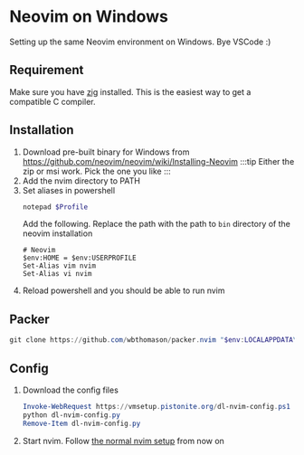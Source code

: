 # Neovim on Windows
Setting up the same Neovim environment on Windows. Bye VSCode :)

## Requirement
Make sure you have [zig](./zig.md) installed. This is the easiest way to get a compatible C compiler.

## Installation
1. Download pre-built binary for Windows from https://github.com/neovim/neovim/wiki/Installing-Neovim
    :::tip
    Either the zip or msi work. Pick the one you like
    :::
2. Add the nvim directory to PATH
3. Set aliases in powershell
    ```powershell
    notepad $Profile
    ```
    Add the following. Replace the path with the path to `bin` directory of the neovim installation
    ```
    # Neovim
    $env:HOME = $env:USERPROFILE
    Set-Alias vim nvim
    Set-Alias vi nvim
    ```
4. Reload powershell and you should be able to run nvim

## Packer
```powershell
git clone https://github.com/wbthomason/packer.nvim "$env:LOCALAPPDATA\nvim-data\site\pack\packer\start\packer.nvim"
```

## Config
1. Download the config files
    ```powershell
    Invoke-WebRequest https://vmsetup.pistonite.org/dl-nvim-config.ps1 -OutFile dl-nvim-config.py
    python dl-nvim-config.py
    Remove-Item dl-nvim-config.py
    ```
1. Start nvim. Follow [the normal nvim setup](/tool/nvim#install-the-plugins) from now on
